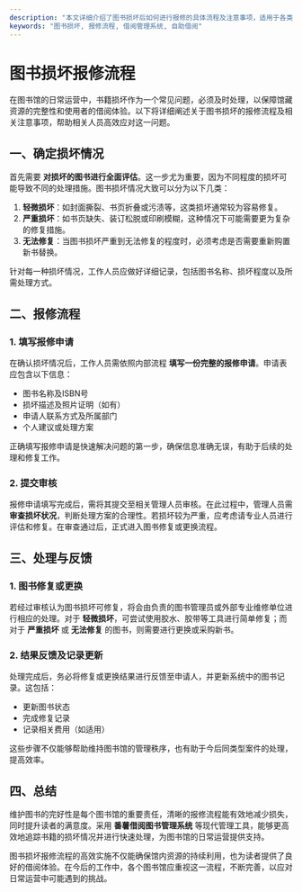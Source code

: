 ```yaml
---
description: "本文详细介绍了图书损坏后如何进行报修的具体流程及注意事项，适用于各类图书馆和借阅管理机构。"
keywords: "图书损坏, 报修流程, 借阅管理系统, 自助借阅"
---
```

# 图书损坏报修流程

在图书馆的日常运营中，书籍损坏作为一个常见问题，必须及时处理，以保障馆藏资源的完整性和使用者的借阅体验。以下将详细阐述关于图书损坏的报修流程及相关注意事项，帮助相关人员高效应对这一问题。

## 一、确定损坏情况

首先需要 **对损坏的图书进行全面评估**。这一步尤为重要，因为不同程度的损坏可能导致不同的处理措施。图书损坏情况大致可以分为以下几类：

1. **轻微损坏**：如封面撕裂、书页折叠或污渍等，这类损坏通常较为容易修复。
2. **严重损坏**：如书页缺失、装订松脱或印刷模糊，这种情况下可能需要更为复杂的修复措施。
3. **无法修复**：当图书损坏严重到无法修复的程度时，必须考虑是否需要重新购置新书替换。

针对每一种损坏情况，工作人员应做好详细记录，包括图书名称、损坏程度以及所需处理方式。

## 二、报修流程

### 1. 填写报修申请

在确认损坏情况后，工作人员需依照内部流程 **填写一份完整的报修申请**。申请表应包含以下信息：

- 图书名称及ISBN号
- 损坏描述及照片证明（如有）
- 申请人联系方式及所属部门
- 个人建议或处理方案

正确填写报修申请是快速解决问题的第一步，确保信息准确无误，有助于后续的处理和修复工作。

### 2. 提交审核

报修申请填写完成后，需将其提交至相关管理人员审核。在此过程中，管理人员需 **审查损坏状况**，判断处理方案的合理性。若损坏较为严重，应考虑请专业人员进行评估和修复。在审查通过后，正式进入图书修复或更换流程。

## 三、处理与反馈

### 1. 图书修复或更换

若经过审核认为图书损坏可修复，将会由负责的图书管理员或外部专业维修单位进行相应的处理。对于 **轻微损坏**，可尝试使用胶水、胶带等工具进行简单修复；而对于 **严重损坏** 或 **无法修复** 的图书，则需要进行更换或采购新书。

### 2. 结果反馈及记录更新

处理完成后，务必将修复或更换结果进行反馈至申请人，并更新系统中的图书记录。这包括：

- 更新图书状态
- 完成修复记录
- 记录相关费用（如适用）

这些步骤不仅能够帮助维持图书馆的管理秩序，也有助于今后同类型案件的处理，提高效率。

## 四、总结

维护图书的完好性是每个图书馆的重要责任，清晰的报修流程能有效地减少损失，同时提升读者的满意度。采用 **番薯借阅图书管理系统** 等现代管理工具，能够更高效地追踪书籍的损坏情况并进行快速处理，为图书馆的日常运营提供支持。

图书损坏报修流程的高效实施不仅能确保馆内资源的持续利用，也为读者提供了良好的借阅体验。在今后的工作中，各个图书馆应重视这一流程，不断完善，以应对日常运营中可能遇到的挑战。
